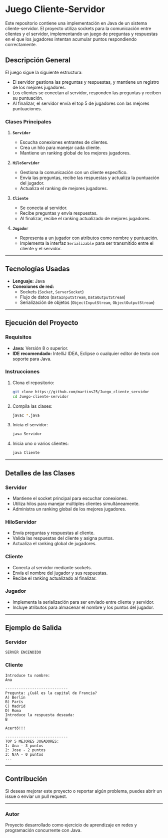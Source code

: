 # Juego Cliente-Servidor

Este repositorio contiene una implementación en Java de un sistema cliente-servidor. El proyecto utiliza sockets para la comunicación entre clientes y el servidor, implementando un juego de preguntas y respuestas en el que los jugadores intentan acumular puntos respondiendo correctamente.

## Descripción General

El juego sigue la siguiente estructura:
- El servidor gestiona las preguntas y respuestas, y mantiene un registro de los mejores jugadores.
- Los clientes se conectan al servidor, responden las preguntas y reciben su puntuación.
- Al finalizar, el servidor envía el top 5 de jugadores con las mejores puntuaciones.

### Clases Principales

1. **`Servidor`**
   - Escucha conexiones entrantes de clientes.
   - Crea un hilo para manejar cada cliente.
   - Mantiene un ranking global de los mejores jugadores.

2. **`HiloServidor`**
   - Gestiona la comunicación con un cliente específico.
   - Envía las preguntas, recibe las respuestas y actualiza la puntuación del jugador.
   - Actualiza el ranking de mejores jugadores.

3. **`Cliente`**
   - Se conecta al servidor.
   - Recibe preguntas y envía respuestas.
   - Al finalizar, recibe el ranking actualizado de mejores jugadores.

4. **`Jugador`**
   - Representa a un jugador con atributos como nombre y puntuación.
   - Implementa la interfaz `Serializable` para ser transmitido entre el cliente y el servidor.

---

## Tecnologías Usadas
- **Lenguaje:** Java
- **Conexiones de red:**
  - Sockets (`Socket`, `ServerSocket`)
  - Flujo de datos (`DataInputStream`, `DataOutputStream`)
  - Serialización de objetos (`ObjectInputStream`, `ObjectOutputStream`)

---

## Ejecución del Proyecto

### Requisitos

- **Java:** Versión 8 o superior.
- **IDE recomendado:** IntelliJ IDEA, Eclipse o cualquier editor de texto con soporte para Java.

### Instrucciones

1. Clona el repositorio:
   ```bash
   git clone https://github.com/martins25/Juego_cliente_servidor
   cd Juego-cliente-servidor
   ```

2. Compila las clases:
   ```bash
   javac *.java
   ```

3. Inicia el servidor:
   ```bash
   java Servidor
   ```

4. Inicia uno o varios clientes:
   ```bash
   java Cliente
   ```

---

## Detalles de las Clases

### **Servidor**
- Mantiene el socket principal para escuchar conexiones.
- Utiliza hilos para manejar múltiples clientes simultáneamente.
- Administra un ranking global de los mejores jugadores.

### **HiloServidor**
- Envía preguntas y respuestas al cliente.
- Valida las respuestas del cliente y asigna puntos.
- Actualiza el ranking global de jugadores.

### **Cliente**
- Conecta al servidor mediante sockets.
- Envía el nombre del jugador y sus respuestas.
- Recibe el ranking actualizado al finalizar.

### **Jugador**
- Implementa la serialización para ser enviado entre cliente y servidor.
- Incluye atributos para almacenar el nombre y los puntos del jugador.

---

## Ejemplo de Salida

### **Servidor**
```plaintext
SERVER ENCENDIDO
```

### **Cliente**
```plaintext
Introduce tu nombre:
Ana

----------------------------
Pregunta: ¿Cuál es la capital de Francia?
A) Berlín
B) París
C) Madrid
D) Roma
Introduce la respuesta deseada:
B

Acertó!!!

----------------------------
TOP 5 MEJORES JUGADORES:
1: Ana - 3 puntos
2: Jose - 2 puntos
3: N/A - 0 puntos
...
```

---

## Contribución
Si deseas mejorar este proyecto o reportar algún problema, puedes abrir un issue o enviar un pull request.

---

### Autor
Proyecto desarrollado como ejercicio de aprendizaje en redes y programación concurrente con Java.

